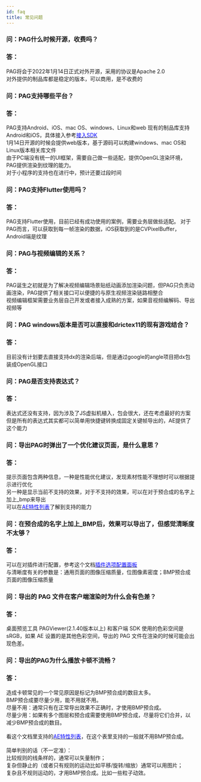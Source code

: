 ```yaml
---
id: faq
title: 常见问题
---
```


### 问：PAG什么时候开源，收费吗？<br/>
### 答：
PAG将会于2022年1月14日正式对外开源，采用的协议是Apache 2.0<br/>
对外提供的制品库都是稳定的版本，可以商用，是不收费的

### 问：PAG支持哪些平台？<br/>
### 答：
PAG支持Android、iOS、mac OS、windows、Linux和web
现有的制品库支持Android和iOS，具体接入参考[<font color=blue>接入SDK</font>](/docs/tech/sdk.html)<br/>
1月14日开源的时候会提供web版本，基于源码可以构建windows、mac OS和Linux版本相关库文件<br/>
由于PC端没有统一的UI框架，需要自己做一些适配，提供OpenGL渲染环境，PAG提供渲染到纹理的能力。<br/>
对于小程序的支持也在进行中，预计还要过段时间

### 问：PAG支持Flutter使用吗？<br/>
### 答：
PAG支持Flutter使用，目前已经有成功使用的案例，需要业务层做些适配。
对于PAG而言，可以获取到每一帧渲染的数据，iOS获取到的是CVPixelBuffer，Android端是纹理

### 问：PAG与视频编辑的关系？<br/>
### 答：
PAG诞生之初就是为了解决视频编辑场景贴纸动画添加渲染问题，但PAG只负责动画渲染，PAG提供了相关接口可以便捷的与原生视频渲染链路相整合<br/>
视频编辑框架需要业务层自己开发或者接入成熟的方案，如果音视频编解码、导出视频等

### 问：PAG windows版本是否可以直接和drictex11的现有游戏结合？<br/>
### 答：
目前没有计划要去直接支持dx的渲染后端，但是通过google的angle项目把dx包装成OpenGL接口

### 问：PAG是否支持表达式？<br/>
### 答：
表达式还没有支持，因为涉及了JS虚拟机植入，包会很大，还在考虑最好的方案<br/>
但是所有的表达式其实都可以简单用快捷键转换成固定关键帧导出的，AE提供了这个能力

### 问：导出PAG时弹出了一个优化建议页面，是什么意思？<br/>
### 答：
提示页面包含两种信息，一种是性能优化建议，发现素材性能不理想时可以根据提示进行优化<br/>
另一种是显示当前不支持的效果，对于不支持的效果，可以在对于预合成的名字上加上_bmp来导出<br/>
可以在[<font color=blue>AE特性列表</font>](/docs/ae-support.html)了解到支持的能力

### 问：在预合成的名字上加上_BMP后，效果可以导出了，但感觉清晰度不太够？<br/>
### 答：
可以在对插件进行配置，参考这个文档[<font color=blue>插件选项配置面板</font>](/plugin-config.html)<br/>
与清晰度有关的参数是：通用页面的图像压缩质量，位图像素密度；BMP预合成页面的图像压缩质量

### 问：导出的 PAG 文件在客户端渲染时为什么会有色差？<br/>
### 答：
桌面预览工具 PAGViewer(2.1.40版本以上) 和客户端 SDK 使用的色彩空间是 sRGB，如果 AE 设置的是其他色彩空间，导出的 PAG 文件在渲染的时候可能会出现色差。<br/>
### 问：导出的PAG为什么播放卡顿不流畅？<br/>
### 答：
  造成卡顿常见的一个常见原因是标记为BMP预合成的数目太多。<br/>
  BMP预合成要尽量少用，能不用就不用。<br/>
    尽量不用：通常只有在正常导出效果不正确时，才使用BMP预合成。<br/>
    尽量少用：如果有多个图层和预合成需要使用BMP预合成，尽量将它们合并，以减少BMP预合成的数目。<br/>
  <br/>
  看这个文档里支持的[<font color=blue>AE特性列表</font>](/docs/ae-support.html)，在这个表里支持的一般就不用BMP预合成。<br/>
  <br/>
  简单判别的话（不一定准）：<br/>
    比较规则的线条样的，通常可以矢量制作；<br/>
    复杂但静止的（或者只有规则的运动比如平移/旋转/缩放）通常可以用图片；<br/>
    复杂且不规则运动的，才用BMP预合成。比如一些粒子动效。<br/>